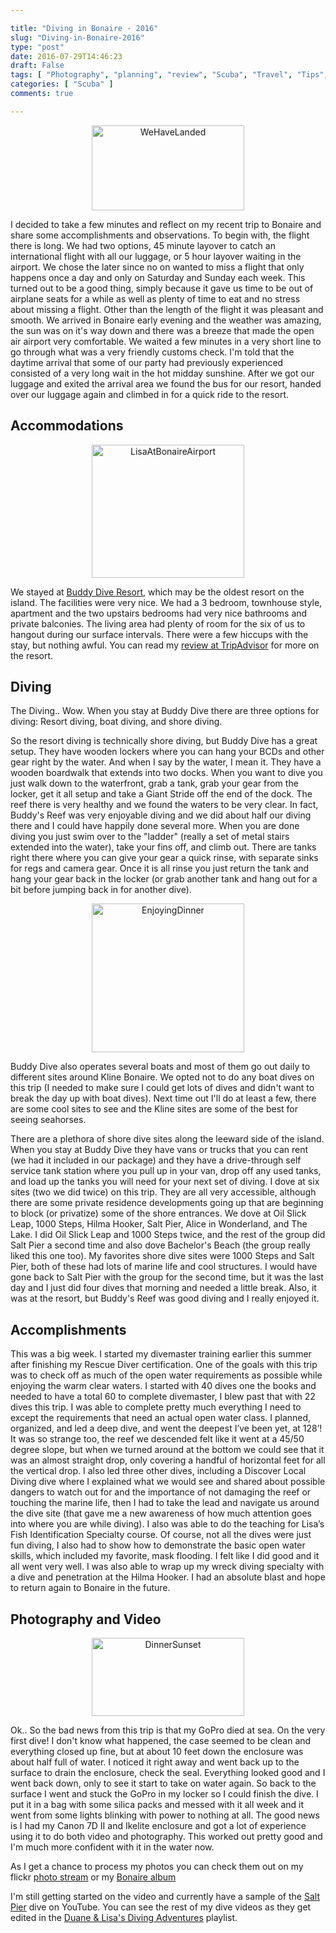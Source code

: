 ```yaml
---

title: "Diving in Bonaire - 2016"
slug: "Diving-in-Bonaire-2016"
type: "post"
date: 2016-07-29T14:46:23
draft: False
tags: [ "Photography", "planning", "review", "Scuba", "Travel", "Tips", "video" ]
categories: [ "Scuba" ]
comments: true

---
```


<div class="asside-left" style="text-align:center;width:auto;"><a href="/img/posts/WeHaveLanded.jpg"><img title="WeHaveLanded" style="border-left-width: 0px; border-right-width: 0px; background-image: none; border-bottom-width: 0px; padding-top: 0px; padding-left: 0px; margin: 0px; display: inline; padding-right: 0px; border-top-width: 0px" border="0" alt="WeHaveLanded" src="/img/posts/WeHaveLanded_thumb.jpg" width="244" height="136" /></a> </div>  <p>I decided to take a few minutes and reflect on my recent trip to Bonaire and share some accomplishments and observations. To begin with, the flight there is long. We had two options, 45 minute layover to catch an international flight with all our luggage, or 5 hour layover waiting in the airport. We chose the later since no on wanted to miss a flight that only happens once a day and only on Saturday and Sunday each week. This turned out to be a good thing, simply because it gave us time to be out of airplane seats for a while as well as plenty of time to eat and no stress about missing a flight. Other than the length of the flight it was pleasant and smooth. We arrived in Bonaire early evening and the weather was amazing, the sun was on it's way down and there was a breeze that made the open air airport very comfortable. We waited a few minutes in a very short line to go through what was a very friendly customs check. I'm told that the daytime arrival that some of our party had previously experienced consisted of a very long wait in the hot midday sunshine. After we got our luggage and exited the arrival area we found the bus for our resort, handed over our luggage again and climbed in for a quick ride to the resort.</p>  <h2>Accommodations</h2>  <div class="asside-right" style="text-align:center;width:auto;"><a href="/img/posts/LisaAtBonaireAirport.jpg"><img title="LisaAtBonaireAirport" style="border-left-width: 0px; border-right-width: 0px; background-image: none; border-bottom-width: 0px; padding-top: 0px; padding-left: 0px; display: inline; padding-right: 0px; border-top-width: 0px" border="0" alt="LisaAtBonaireAirport" src="/img/posts/LisaAtBonaireAirport_thumb.jpg" width="244" height="213" /></a> </div>  <p>We stayed at <a href="http://www.buddydive.com/" target="_blank">Buddy Dive Resort</a>, which may be the oldest resort on the island. The facilities were very nice. We had a 3 bedroom, townhouse style, apartment and the two upstairs bedrooms had very nice bathrooms and private balconies. The living area had plenty of room for the six of us to hangout during our surface intervals. There were a few hiccups with the stay, but nothing awful. You can read my <a href="https://www.tripadvisor.com/ShowUserReviews-g147268-d150208-r398860407-Buddy_Dive-Kralendijk_Bonaire.html" target="_blank">review at TripAdvisor</a> for more on the resort.</p>  <h2>Diving</h2>  <p>The Diving.. Wow. When you stay at Buddy Dive there are three options for diving: Resort diving, boat diving, and shore diving.</p>  <p>So the resort diving is technically shore diving, but Buddy Dive has a great setup. They have wooden lockers where you can hang your BCDs and other gear right by the water. And when I say by the water, I mean it. They have a wooden boardwalk that extends into two docks. When you want to dive you just walk down to the waterfront, grab a tank, grab your gear from the locker, get it all setup and take a Giant Stride off the end of the dock. The reef there is very healthy and we found the waters to be very clear. In fact, Buddy's Reef was very enjoyable diving and we did about half our diving there and I could have happily done several more. When you are done diving you just swim over to the &quot;ladder&quot; (really a set of metal stairs extended into the water), take your fins off, and climb out. There are tanks right there where you can give your gear a quick rinse, with separate sinks for regs and camera gear. Once it is all rinse you just return the tank and hang your gear back in the locker (or grab another tank and hang out for a bit before jumping back in for another dive).</p>  <div class="asside-right" style="text-align:center;width:auto;"><a href="/img/posts/EnjoyingDinner.jpg"><img title="EnjoyingDinner" style="border-left-width: 0px; border-right-width: 0px; background-image: none; border-bottom-width: 0px; padding-top: 0px; padding-left: 0px; margin: 0px; display: inline; padding-right: 0px; border-top-width: 0px" border="0" alt="EnjoyingDinner" src="/img/posts/EnjoyingDinner_thumb.jpg" width="244" height="238" /></a> </div>  <p>Buddy Dive also operates several boats and most of them go out daily to different sites around Kline Bonaire. We opted not to do any boat dives on this trip (I needed to make sure I could get lots of dives and didn't want to break the day up with boat dives). Next time out I'll do at least a few, there are some cool sites to see and the Kline sites are some of the best for seeing seahorses.</p>  <p>There are a plethora of shore dive sites along the leeward side of the island. When you stay at Buddy Dive they have vans or trucks that you can rent (we had it included in our package) and they have a drive-through self service tank station where you pull up in your van, drop off any used tanks, and load up the tanks you will need for your next set of diving. I dove at six sites (two we did twice) on this trip. They are all very accessible, although there are some private residence developments going up that are beginning to block (or privatize) some of the shore entrances. We dove at Oil Slick Leap, 1000 Steps, Hilma Hooker, Salt Pier, Alice in Wonderland, and The Lake. I did Oil Slick Leap and 1000 Steps twice, and the rest of the group did Salt Pier a second time and also dove Bachelor's Beach (the group really liked this one too). My favorites shore dive sites were 1000 Steps and Salt Pier, both of these had lots of marine life and cool structures. I would have gone back to Salt Pier with the group for the second time, but it was the last day and I just did four dives that morning and needed a little break. Also, it was at the resort, but Buddy's Reef was good diving and I really enjoyed it.</p>  <h2>Accomplishments</h2>  <p>This was a big week. I started my divemaster training earlier this summer after finishing my Rescue Diver certification. One of the goals with this trip was to check off as much of the open water requirements as possible while enjoying the warm clear waters. I started with 40 dives one the books and needed to have a total 60 to complete divemaster, I blew past that with 22 dives this trip. I was able to complete pretty much everything I need to except the requirements that need an actual open water class. I planned, organized, and led a deep dive, and went the deepest I’ve been yet, at 128’! It was so strange too, the reef we descended felt like it went at a 45/50 degree slope, but when we turned around at the bottom we could see that it was an almost straight drop, only covering a handful of horizontal feet for all the vertical drop. I also led three other dives, including a Discover Local Diving dive where I explained what we would see and shared about possible dangers to watch out for and the importance of not damaging the reef or touching the marine life, then I had to take the lead and navigate us around the dive site (that gave me a new awareness of how much attention goes into where you are while diving). I also was able to do the teaching for Lisa’s Fish Identification Specialty course. Of course, not all the dives were just fun diving, I also had to show how to demonstrate the basic open water skills, which included my favorite, mask flooding. I felt like I did good and it all went very well. I was also able to wrap up my wreck diving specialty with a dive and penetration at the Hilma Hooker. I had an absolute blast and hope to return again to Bonaire in the future.</p>  <h2>Photography and Video</h2>  <div class="asside-left" style="text-align:center;width:auto;"><a href="/img/posts/DinnerSunset.jpg"><img title="DinnerSunset" style="border-left-width: 0px; border-right-width: 0px; background-image: none; border-bottom-width: 0px; padding-top: 0px; padding-left: 0px; margin: 0px; display: inline; padding-right: 0px; border-top-width: 0px" border="0" alt="DinnerSunset" src="/img/posts/DinnerSunset_thumb.jpg" width="244" height="125" /></a> </div>  <p>Ok.. So the bad news from this trip is that my GoPro died at sea. On the very first dive! I don't know what happened, the case seemed to be clean and everything closed up fine, but at about 10 feet down the enclosure was about half full of water. I noticed it right away and went back up to the surface to drain the enclosure, check the seal. Everything looked good and I went back down, only to see it start to take on water again. So back to the surface I went and stuck the GoPro in my locker so I could finish the dive. I put it in a bag with some silica packs and messed with it all week and it went from some lights blinking with power to nothing at all. The good news is I had my Canon 7D II and Ikelite enclosure and got a lot of experience using it to do both video and photography. This worked out pretty good and I'm much more confident with it in the water now.</p>  <p>As I get a chance to process my photos you can check them out on my flickr <a href="https://www.flickr.com/photos/duane_newman/" target="_blank">photo stream</a> or my <a href="https://www.flickr.com/photos/duane_newman/albums/72157668643407453" target="_blank">Bonaire album</a> </p>  <p>I'm still getting started on the video and currently have a sample of the <a href="https://www.youtube.com/watch?v=HATcjrMpwZU&amp;index=1&amp;list=PLSyl1r1zgegcK-eIZHYUFAT_EQq5zdLkz" target="_blank">Salt Pier</a> dive on YouTube. You can see the rest of my dive videos as they get edited in the <a href="https://www.youtube.com/playlist?list=PLSyl1r1zgegcK-eIZHYUFAT_EQq5zdLkz" target="_blank">Duane &amp; Lisa's Diving Adventures</a> playlist. </p>
